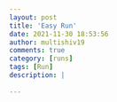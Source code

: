 ```yaml
---
layout: post
title: 'Easy Run'
date: 2021-11-30 18:53:56
author: multishiv19
comments: true
category: [runs]
tags: [Run]
description: |
    
---
```





<div width='100%' class='strava-embed-placeholder' data-embed-type='activity' data-embed-id='6324404748'></div>
<script src='https://strava-embeds.com/embed.js'></script>

